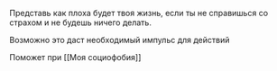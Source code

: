 Представь как плоха будет твоя жизнь, если ты не справишься со страхом и не будешь ничего делать.

Возможно это даст необходимый импульс для действий

Поможет при [[Моя социофобия]]